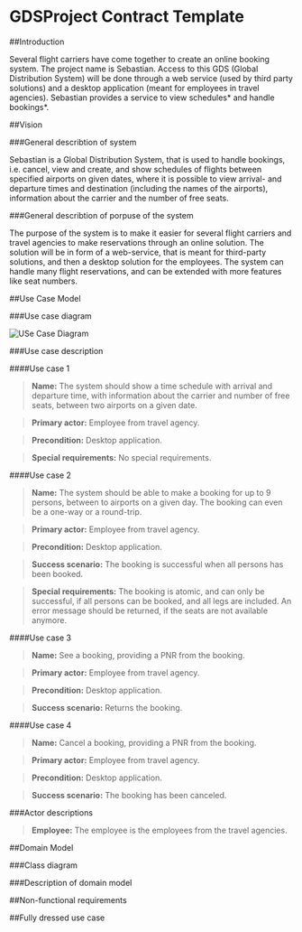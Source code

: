 # GDSProject Contract Template


##Introduction

Several flight carriers have come together to create an online booking system. The project name is Sebastian. Access to this GDS (Global Distribution System) will be done through a web service (used by third party solutions) and a desktop application (meant for employees in travel agencies). Sebastian provides a service to view schedules* and handle bookings*.   

##Vision

###General describtion of system

Sebastian is a Global Distribution System, that is used to handle bookings, i.e. cancel, view and create, and show schedules of flights between specified airports on given dates, where it is possible to view arrival- and departure times and destination (including the names of the airports), information about the carrier and the number of free seats. 

###General describtion of porpuse of the system

The purpose of the system is to make it easier for several flight carriers and travel agencies to make reservations through an online solution. The solution will be in form of a web-service, that is meant for third-party solutions, and then a desktop solution for the employees. The system can handle many flight reservations, and can be extended with more features like seat numbers.

##Use Case Model

###Use case diagram

![USe Case Diagram](https://github.com/Englund0110/GDSProject/blob/master/Use%20Case%20Model.jpg)

###Use case description

####Use case 1

> <b>Name:</b> The system should show a time schedule with arrival and departure time, with information about the carrier and number of free seats, between two airports on a given date.

> <b>Primary actor:</b> Employee from travel agency.

> <b>Precondition:</b> Desktop application.

> <b>Special requirements:</b> No special requirements.

####Use case 2

> <b>Name:</b> The system should be able to make a booking for up to 9 persons, between to airports on a given day. The booking can even be a one-way or a round-trip. 

> <b>Primary actor:</b> Employee from travel agency.

> <b>Precondition:</b> Desktop application.

> <b>Success scenario:</b> The booking is successful when all persons has been booked. 

> <b>Special requirements:</b> The booking is atomic, and can only be successful, if all persons can be booked, and all legs are included. An error message should be returned, if the seats are not available anymore.

####Use case 3

> <b>Name:</b> See a booking, providing a PNR from the booking.

> <b>Primary actor:</b> Employee from travel agency.

> <b>Precondition:</b> Desktop application.

> <b>Success scenario:</b> Returns the booking.

####Use case 4

> <b>Name:</b> Cancel a booking, providing a PNR from the booking.

> <b>Primary actor:</b> Employee from travel agency.

> <b>Precondition:</b> Desktop application.

> <b>Success scenario:</b> The booking has been canceled.



###Actor descriptions

> <b>Employee:</b> The employee is the employees from the travel agencies.

##Domain Model

###Class diagram

###Description of domain model

##Non-functional requirements

##Fully dressed use case
